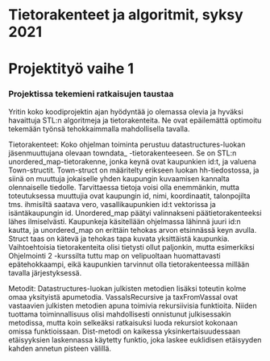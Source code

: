 # Tietorakenteet ja algoritmit, syksy 2021
# Projektityö vaihe 1

### Projektissa tekemieni ratkaisujen taustaa

Yritin koko koodiprojektin ajan hyödyntää jo olemassa olevia ja hyväksi havaittuja
STL:n algoritmeja ja tietorakenteita. Ne ovat epäilemättä optimoitu tekemään työnsä
tehokkaimmalla mahdollisella tavalla.

Tietorakenteet:
Koko ohjelman toiminta perustuu datastructures-luokan jäsenmuuttujana olevaan towndata_
-tietorakenteeseen. Se on STL:n unordered_map-tietorakenne, jonka keynä ovat kaupunkien id:t,
ja valuena Town-structit. Town-struct on määritelty erikseen luokan hh-tiedostossa, ja siinä
on muuttuja jokaiselle yhden kaupungin kuvaamisen kannalta olennaiselle tiedolle. Tarvittaessa
tietoja voisi olla enemmänkin, mutta toteutuksessa muuttujia ovat kaupungin id, nimi,
koordinaatit, talonpojilta tms. ihmisiltä saatava vero, vasallikaupunkien id:t vektorissa ja
isäntäkaupungin id.
Unordered_map päätyi valinnakseni päätietorakenteeksi lähes ilmiselvästi. Kaupunkeja käsitellään
ohjelmassa lähinnä juuri id:n kautta, ja unordered_map on erittäin tehokas arvon etsinnässä
keyn avulla. Struct taas on kätevä ja tehokas tapa kuvata yksittäistä kaupunkia. Vaihtoehtoisia
tietorakenteita olisi tietysti ollut paljonkin, mutta esimerkiksi Ohjelmointi 2 -kurssilta tuttu
map on velipuoltaan huomattavasti epätehokkaampi, eikä kaupunkien tarvinnut olla tietorakenteessa
millään tavalla järjestyksessä.

Metodit:
Datastructures-luokan julkisten metodien lisäksi toteutin kolme omaa yksityistä apumetodia.
VassalsRecursive ja taxFromVassal ovat vastaavien julkisten metodien apuna toimivia
rekursiivisia funktioita. Niiden tuottama toiminnallisuus olisi mahdollisesti onnistunut
julkisessakin metodissa, mutta koin selkeäksi ratkaisuksi luoda rekursiot kokonaan omissa funktioissaan.
Dist-metodi on kaikessa yksinkertaisuudessaan etäisyyksien laskennassa käytetty funktio, joka laskee
euklidisen etäisyyden kahden annetun pisteen välillä.
